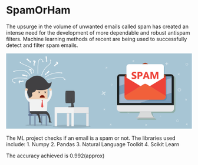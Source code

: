 # SpamOrHam
The upsurge in the volume of unwanted emails called spam has created an intense need for the development of more dependable and robust antispam filters. Machine learning methods of recent are being used to successfully detect and filter spam emails.

![Spam mails](spam-1.png)

The ML project checks if an email is a spam or not.
The libraries used include:
	1. Numpy
	2. Pandas
	3. Natural Language Toolkit
	4. Scikit Learn
	
The accuracy achieved is 0.992(approx)
